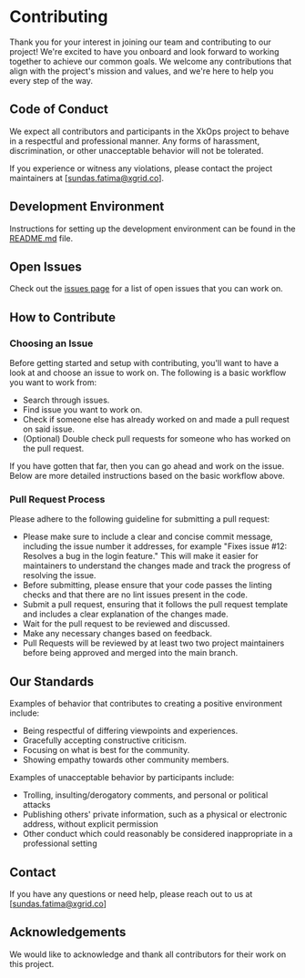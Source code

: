 # Contributing

Thank you for your interest in joining our team and contributing to our project! We're excited to have you onboard and look forward to working together to achieve our common goals. We welcome any contributions that align with the project's mission and values, and we're here to help you every step of the way.

## Code of Conduct

We expect all contributors and participants in the XkOps project to behave in a respectful and professional manner. Any forms of harassment, discrimination, or other unacceptable behavior will not be tolerated.

If you experience or witness any violations, please contact the project maintainers at [sundas.fatima@xgrid.co].

## Development Environment

Instructions for setting up the development environment can be found in the [README.md](https://github.com/X-CBG/xk8s/blob/master/README.md) file.

## Open Issues

Check out the [issues page](https://github.com/X-CBG/xk8s/issues) for a list of open issues that you can work on.

## How to Contribute

### Choosing an Issue

Before getting started and setup with contributing, you'll want to have a look at and choose an issue to work on. The following is a basic workflow you want to work from:

- Search through issues.
- Find issue you want to work on.
- Check if someone else has already worked on and made a pull request on said issue.
- (Optional) Double check pull requests for someone who has worked on the pull request.

If you have gotten that far, then you can go ahead and work on the issue. Below are more detailed instructions based on the basic workflow above.

### Pull Request Process

Please adhere to the following guideline for submitting a pull request:

- Please make sure to include a clear and concise commit message, including the issue number it addresses, for example "Fixes issue #12: Resolves a bug in the login feature." This will make it easier for maintainers to understand the changes made and track the progress of resolving the issue.
- Before submitting, please ensure that your code passes the linting checks and that there are no lint issues present in the code.
- Submit a pull request, ensuring that it follows the pull request template and includes a clear explanation of the changes made.
- Wait for the pull request to be reviewed and discussed.
- Make any necessary changes based on feedback.
- Pull Requests will be reviewed by at least two two project maintainers before being approved and merged into the main branch.

## Our Standards

Examples of behavior that contributes to creating a positive environment include:

- Being respectful of differing viewpoints and experiences.
- Gracefully accepting constructive criticism.
- Focusing on what is best for the community.
- Showing empathy towards other community members.

Examples of unacceptable behavior by participants include:

- Trolling, insulting/derogatory comments, and personal or political attacks
- Publishing others' private information, such as a physical or electronic address, without explicit permission
- Other conduct which could reasonably be considered inappropriate in a professional setting

## Contact

If you have any questions or need help, please reach out to us at [sundas.fatima@xgrid.co]

## Acknowledgements

We would like to acknowledge and thank all contributors for their work on this project.
